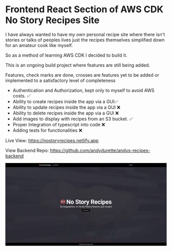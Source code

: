 # Frontend React Section of AWS CDK No Story Recipes Site

I have always wanted to have my own personal recipe site where there isn't stories or talks of peoples lives just the recipes themselves simplified down for an amateur cook like myself.

So as a method of learning AWS CDK I decided to build it.

This is an ongoing build project where features are still being added.

Features, check marks are done, crosses are features yet to be added or implemented to a satisfactory level of completeness

- Authentication and Authorization, kept only to myself to avoid AWS costs. ✅
- Ability to create recipes inside the app via a GUI✅
- Ability to update recipes inside the app via a GUI ❌
- Ability to delete recipes inside the app via a GUI ❌
- Add images to display with recipes from an S3 bucket. ✅
- Proper Integration of typescript into code ❌
- Adding tests for functionalities ❌

Live View: https://nostoryrecipes.netlify.app

View Backend Repo: https://github.com/andydurette/andys-recipes-backend

![markdown-preview-image](public/content/img/markdown-preview-image.jpg)


